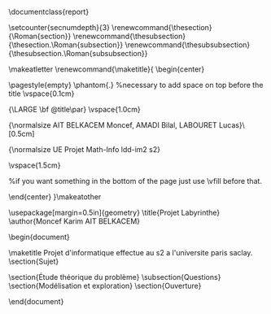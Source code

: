 \documentclass{report}

\setcounter{secnumdepth}{3}
\renewcommand{\thesection}{\Roman{section}} 
\renewcommand{\thesubsection}{\thesection.\Roman{subsection}}
\renewcommand{\thesubsubsection}{\thesubsection.\Roman{subsubsection}}

\makeatletter
\renewcommand{\maketitle}{
\begin{center}

\pagestyle{empty}
\phantom{.}  %necessary to add space on top before the title
\vspace{0.1cm}

{\LARGE \bf \@title\par}
\vspace{1.0cm}

{\normalsize AIT BELKACEM Moncef, AMADI Bilal, LABOURET Lucas}\\[0.5cm]

{\normalsize UE Projet Math-Info ldd-im2 s2}

\vspace{1.5cm}

%if you want something in the bottom of the page just use \vfill before that.

\end{center}
}\makeatother

\usepackage[margin=0.5in]{geometry}
\title{Projet Labyrinthe}
\author{Moncef Karim AIT BELKACEM}

\begin{document}

\maketitle
Projet d'informatique effectue au s2 a l'universite paris saclay.
\section{Sujet}

\section{Étude théorique du problème}
\subsection{Questions}
\section{Modélisation et exploration}
\section{Ouverture}


\end{document}


